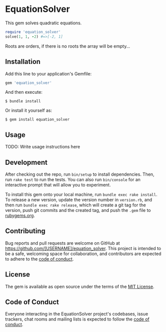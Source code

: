 # EquationSolver

This gem solves quadratic equations.

```ruby
require 'equation_solver'
solve(1, 1, -2) #=>[-2, 1]
```
Roots are orders, if there is no roots the array will be empty...

## Installation

Add this line to your application's Gemfile:

```ruby
gem 'equation_solver'
```

And then execute:

    $ bundle install

Or install it yourself as:

    $ gem install equation_solver

## Usage

TODO: Write usage instructions here

## Development

After checking out the repo, run `bin/setup` to install dependencies. Then, run `rake test` to run the tests. You can also run `bin/console` for an interactive prompt that will allow you to experiment.

To install this gem onto your local machine, run `bundle exec rake install`. To release a new version, update the version number in `version.rb`, and then run `bundle exec rake release`, which will create a git tag for the version, push git commits and the created tag, and push the `.gem` file to [rubygems.org](https://rubygems.org).

## Contributing

Bug reports and pull requests are welcome on GitHub at https://github.com/[USERNAME]/equation_solver. This project is intended to be a safe, welcoming space for collaboration, and contributors are expected to adhere to the [code of conduct](https://github.com/[USERNAME]/equation_solver/blob/master/CODE_OF_CONDUCT.md).

## License

The gem is available as open source under the terms of the [MIT License](https://opensource.org/licenses/MIT).

## Code of Conduct

Everyone interacting in the EquationSolver project's codebases, issue trackers, chat rooms and mailing lists is expected to follow the [code of conduct](https://github.com/[USERNAME]/equation_solver/blob/master/CODE_OF_CONDUCT.md).
